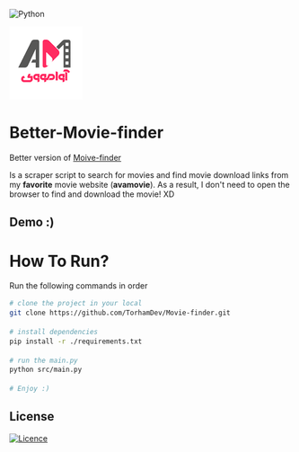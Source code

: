 ![Python](https://img.shields.io/badge/python-3670A0?style=for-the-badge&logo=python&logoColor=ffdd54)



![avamove_log](./readme/avamovie_logo.png)

# Better-Movie-finder
Better version of [Moive-finder](https://github.com/TorhamDev/Movie-finder/)


Is a scraper script to search for movies and find movie download links from my **favorite** movie website (**avamovie**). As a result, I don't need to open the browser to find and download the movie! XD

## Demo :)



# How To Run?
Run the following commands in order
```bash
# clone the project in your local
git clone https://github.com/TorhamDev/Movie-finder.git

# install dependencies
pip install -r ./requirements.txt

# run the main.py 
python src/main.py

# Enjoy :)
```

## License

[![Licence](https://img.shields.io/github/license/Ileriayo/markdown-badges?style=for-the-badge)](./LICENSE)
